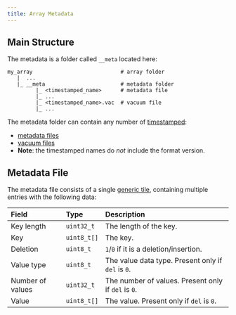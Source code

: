 ```yaml
---
title: Array Metadata
---
```


## Main Structure

The metadata is a folder called `__meta` located here:

```
my_array                            # array folder
   |  ...
   |_ __meta                        # metadata folder
         |_ <timestamped_name>      # metadata file
         |_ ...
         |_ <timestamped_name>.vac  # vacuum file
         |_ ...
```

The metadata folder can contain any number of [timestamped](./timestamped_name.md):
* [metadata files](#array-metadata-file)
* [vacuum files](./vacuum_file.md)
* **Note**: the timestamped names do _not_ include the format version.

## Metadata File

The metadata file consists of a single [generic tile](./generic_tile.md), containing multiple entries with the following data:

| **Field** | **Type** | **Description** |
| :--- | :--- | :--- |
| Key length | `uint32_t` | The length of the key. |
| Key | `uint8_t[]` | The key. |
| Deletion | `uint8_t` | `1`/`0` if it is a deletion/insertion. |
| Value type | `uint8_t` | The value data type. Present only if `del` is `0`. |
| Number of values | `uint32_t` | The number of values. Present only if `del` is `0`. |
| Value | `uint8_t[]` | The value. Present only if `del` is `0`. |
